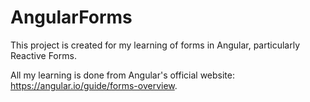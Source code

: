 # AngularForms


This project is created for my learning of forms in Angular, particularly Reactive Forms.

All my learning is done from Angular's official website: https://angular.io/guide/forms-overview.

